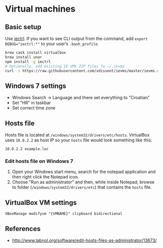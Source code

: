 # Virtual machines

## Basic setup

Use [iectrl](http://xdissent.github.io/iectrl/). If you want to see CLI output from the command, add `export DEBUG="iectrl:*"` to your user’s `.bash_profile`.

```sh
brew cask install virtualbox
brew install unar
npm install -g iectrl
# Optionally, add existing IE VMs ZIP files to ~/.ievms
curl -s https://raw.githubusercontent.com/xdissent/ievms/master/ievms.sh | env IEVMS_VERSIONS="9 10 EDGE" bash
```

## Windows 7 settings

* Windows Search → Language and there set everything to "Croatian"
* Set "HR" in taskbar
* Set correct time zone

## Hosts file

Hosts file is located at `/windows/system32/drivers/etc/hosts`. VirtualBox uses `10.0.2.2` as host IP so your `hosts` file would look something like this:

```
10.0.2.2 example.loc
```

### Edit hosts file on Windows 7

1. Open your Windows start menu, search for the notepad application and then right click the Notepad icon.
1. Choose "Run as administrator" and then, while inside Notepad, browse to folder (`/windows/system32/drivers/etc`) that contains the `hosts` file.

## VirtualBox VM settings

```
VBoxManage modifyvm "{VMNAME}" clipboard bidirectional
```

## References

* http://www.labnol.org/software/edit-hosts-files-as-administrator/13673/
